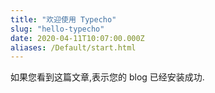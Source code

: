 ```yaml
---
title: "欢迎使用 Typecho"
slug: "hello-typecho"
date: 2020-04-11T10:07:00.000Z
aliases: /Default/start.html
---
```


如果您看到这篇文章,表示您的 blog 已经安装成功.
